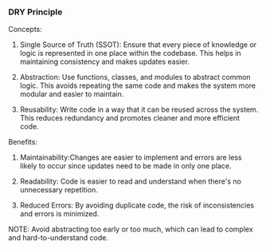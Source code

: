 ### DRY Principle

Concepts:

1. Single Source of Truth (SSOT): Ensure that every piece of knowledge or logic is represented in one place within the codebase. This helps in maintaining consistency and makes updates easier.

2. Abstraction: Use functions, classes, and modules to abstract common logic. This avoids repeating the same code and makes the system more modular and easier to maintain.

3. Reusability: Write code in a way that it can be reused across the system. This reduces redundancy and promotes cleaner and more efficient code.

Benefits:

1. Maintainability:Changes are easier to implement and errors are less likely to occur since updates need to be made in only one place.

2. Readability: Code is easier to read and understand when there's no unnecessary repetition.

3. Reduced Errors: By avoiding duplicate code, the risk of inconsistencies and errors is minimized.

NOTE: Avoid abstracting too early or too much, which can lead to complex and hard-to-understand code.
